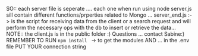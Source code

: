 SO::
each server file is seperate .... each one when run using node server<x>.js sill contain different functions/prperties related to Mongo ...
server_end.js :-> is the script for receiving data from the client or a search request and will perform the necessary ops with the db to insert or retrieve the data...
NOTE:: the client.js is in the public folder :)
Questions ... contact Sabine:)
REMEMBER TO RUN `npm install ` -> to get the modules
AND  ... in the .env file PUT YOUR connection string

